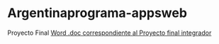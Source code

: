 # Argentinaprograma-appsweb
Proyecto Final
[Word .doc correspondiente al Proyecto final integrador](https://github.com/laureanabroccolli/argentinaprograma-appsweb/raw/main/laure%C3%A1n%20R%C3%ADos%20-%20Proyecto%20final.doc)
